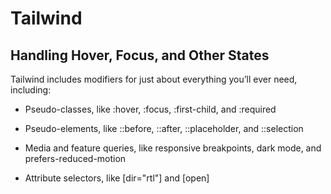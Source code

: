 # Tailwind


## Handling Hover, Focus, and Other States

Tailwind includes modifiers for just about everything you’ll ever need, including:

  - Pseudo-classes, like :hover, :focus, :first-child, and :required

  - Pseudo-elements, like ::before, ::after, ::placeholder, and ::selection

  - Media and feature queries, like responsive breakpoints, dark mode, and prefers-reduced-motion
  
  - Attribute selectors, like [dir="rtl"] and [open]